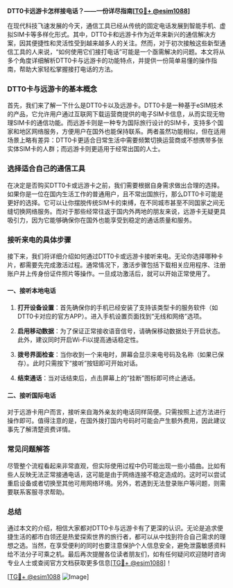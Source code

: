 **DTT0卡远游卡怎样接电话？——一份详尽指南[[TG💪+ @esim1088](https://t.me/s/esim1088)]**

在现代科技飞速发展的今天，通信工具已经从传统的固定电话发展到智能手机、虚拟SIM卡等多样化形式。其中，DTT0卡和远游卡作为近年来新兴的通信解决方案，因其便捷性和灵活性受到越来越多人的关注。然而，对于初次接触这些新型通信工具的人来说，“如何使用它们接打电话”可能是一个亟需解决的问题。本文将从多个角度详细解析DTT0卡与远游卡的功能特点，并提供一份简单易懂的操作指南，帮助大家轻松掌握接打电话的方法。

### DTT0卡与远游卡的基本概念

首先，我们来了解一下什么是DTT0卡以及远游卡。DTT0卡是一种基于eSIM技术的产品，它允许用户通过互联网下载运营商提供的电子SIM卡信息，从而实现无物理SIM卡的通信功能。而远游卡则是一种专为国际旅行设计的SIM卡，支持多个国家和地区网络服务，方便用户在国外也能保持联系。两者虽然功能相似，但在适用场景上略有差异：DTT0卡更适合日常生活中需要频繁切换运营商或不想携带多张实体SIM卡的人群；而远游卡则更适用于经常出国的人士。

### 选择适合自己的通信工具

在决定是否购买DTT0卡或远游卡之前，我们需要根据自身需求做出合理的选择。如果你是一位在国内生活工作的普通用户，且不常出国旅行，那么DTT0卡可能是更好的选择。它可以让你摆脱传统SIM卡的束缚，在不同城市甚至不同国家之间无缝切换网络服务。而对于那些经常往返于国内外两地的朋友来说，远游卡无疑更具吸引力，因为它能够确保你在国外也能享受到稳定的通话质量和服务。

### 接听来电的具体步骤

接下来，我们将详细介绍如何通过DTT0卡或远游卡接听来电。无论你选择哪种卡片，都需要先完成激活过程。通常情况下，激活步骤包括下载相关应用程序、注册账户并上传身份证件照片等操作。一旦成功激活后，就可以开始正常使用了。

#### 一、接听本地电话

1. **打开设备设置**：首先确保你的手机已经安装了支持该类型卡的服务软件（如DTT0卡对应的官方APP）。进入手机设置页面找到“无线和网络”选项。
   
2. **启用移动数据**：为了保证正常接收语音信号，请确保移动数据处于开启状态。此外，建议同时开启Wi-Fi以提高通话稳定性。

3. **拨号界面检查**：当你收到一个来电时，屏幕会显示来电号码及名称（如果已保存）。此时只需按下“接听”按钮即可开始对话。

4. **结束通话**：当对话结束后，点击屏幕上的“挂断”图标即可终止通话。

#### 二、接听国际电话

对于远游卡用户而言，接听来自海外亲友的电话同样简便。只需按照上述方法进行操作即可。值得注意的是，在国外拨打国内号码时可能会产生额外费用，因此建议事先了解清楚资费详情。

### 常见问题解答

尽管整个流程看起来非常直观，但实际使用过程中仍可能出现一些小插曲。比如有些人反映无法正常接通电话，这可能是由于网络连接不稳定造成的。这时可以尝试重启设备或者切换至其他可用网络环境。另外，若遇到无法登录账户等问题，则需要联系客服寻求帮助。

### 总结

通过本文的介绍，相信大家都对DTT0卡与远游卡有了更深的认识。无论是追求便捷生活的都市白领还是热爱探索世界的旅行者，都可以从中找到符合自己需求的理想之选。当然，在享受便利的同时也要注意保护个人信息安全，避免泄露敏感资料给不法分子可乘之机。最后再次提醒各位读者朋友们，如有任何疑问欢迎随时咨询专业人士或查阅官方文档获取更多信息[[TG💪+ @esim1088](https://t.me/s/esim1088)]！

[[TG💪+ @esim1088](https://t.me/s/esim1088) ![Image](https://i.postimg.cc/4NQfJmqS/Snipaste-2025-05-13-00-14-12.png)]